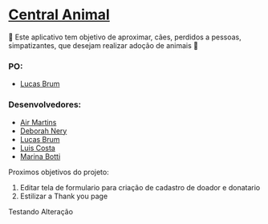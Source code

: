 # [Central Animal](https://fullstack-r2plg4vtt-devs-need-love-too.vercel.app/register/index.html)   
  
  
  🐶 Este aplicativo tem objetivo de aproximar, cães, perdidos a pessoas, simpatizantes, que desejam realizar adoção de animais 🐶
  
  ### PO:

* [Lucas Brum](https://github.com/Lucas-Brum)

  
### Desenvolvedores:
  
 * [Air Martins](https://github.com/AirMartins)
 * [Deborah Nery](https://github.com/Deborah-Nery)
 * [Lucas Brum](https://github.com/Lucas-Brum)
 * [Luis Costa](https://github.com/Luis-Costa)
 * [Marina Botti](https://github.com/marinabotti)
  
  
  Proximos objetivos do projeto:
  1. Editar tela de formulario para criação de cadastro de doador e donatario
  2. Estilizar a Thank you page

  Testando Alteração

